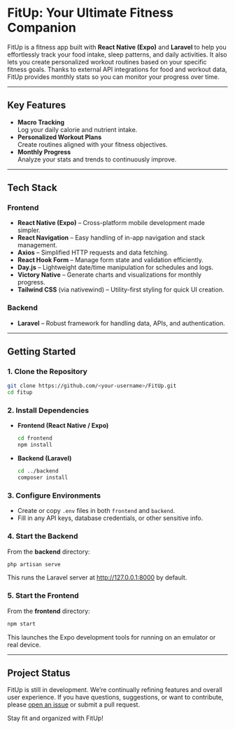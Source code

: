 # FitUp: Your Ultimate Fitness Companion

FitUp is a fitness app built with **React Native (Expo)** and **Laravel** to help you effortlessly track your food intake, sleep patterns, and daily activities. It also lets you create personalized workout routines based on your specific fitness goals. Thanks to external API integrations for food and workout data, FitUp provides monthly stats so you can monitor your progress over time.

---

## Key Features
- **Macro Tracking**  
  Log your daily calorie and nutrient intake.
- **Personalized Workout Plans**  
  Create routines aligned with your fitness objectives.
- **Monthly Progress**  
  Analyze your stats and trends to continuously improve.

---

## Tech Stack

### Frontend
- **React Native (Expo)** – Cross-platform mobile development made simpler.  
- **React Navigation** – Easy handling of in-app navigation and stack management.  
- **Axios** – Simplified HTTP requests and data fetching.  
- **React Hook Form** – Manage form state and validation efficiently.  
- **Day.js** – Lightweight date/time manipulation for schedules and logs.  
- **Victory Native** – Generate charts and visualizations for monthly progress.  
- **Tailwind CSS** (via nativewind) – Utility-first styling for quick UI creation.

### Backend
- **Laravel** – Robust framework for handling data, APIs, and authentication.

---

## Getting Started

### 1. Clone the Repository
```bash
git clone https://github.com/<your-username>/FitUp.git
cd fitup
```

### 2. Install Dependencies
- **Frontend (React Native / Expo)**  
  ```bash
  cd frontend
  npm install
  ```
- **Backend (Laravel)**  
  ```bash
  cd ../backend
  composer install
  ```

### 3. Configure Environments
- Create or copy `.env` files in both `frontend` and `backend`.
- Fill in any API keys, database credentials, or other sensitive info.

### 4. Start the Backend
From the **backend** directory:
```bash
php artisan serve
```
This runs the Laravel server at http://127.0.0.1:8000 by default.

### 5. Start the Frontend
From the **frontend** directory:
```bash
npm start
```
This launches the Expo development tools for running on an emulator or real device.

---

## Project Status
FitUp is still in development. We’re continually refining features and overall user experience. If you have questions, suggestions, or want to contribute, please [open an issue](../../issues) or submit a pull request.

Stay fit and organized with FitUp!
